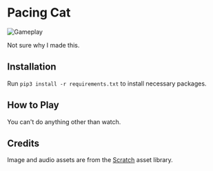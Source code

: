 # Pacing Cat

![Gameplay](https://github.com/A-Paint-Brush/Pacing-Cat/assets/96622265/a153cfb2-1be6-4e2d-a0f0-7a08a67f492f)

Not sure why I made this.

## Installation

Run `pip3 install -r requirements.txt` to install necessary packages.

## How to Play

You can't do anything other than watch.

## Credits

Image and audio assets are from the [Scratch](https://scratch.mit.edu) asset library.
